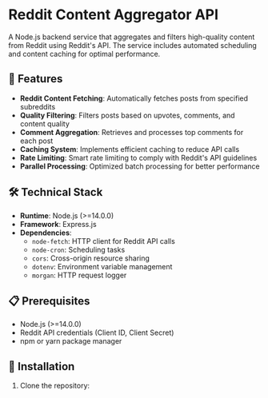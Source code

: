 # Reddit Content Aggregator API

A Node.js backend service that aggregates and filters high-quality content from Reddit using Reddit's API. The service includes automated scheduling and content caching for optimal performance.

## 🚀 Features

- **Reddit Content Fetching**: Automatically fetches posts from specified subreddits
- **Quality Filtering**: Filters posts based on upvotes, comments, and content quality
- **Comment Aggregation**: Retrieves and processes top comments for each post
- **Caching System**: Implements efficient caching to reduce API calls
- **Rate Limiting**: Smart rate limiting to comply with Reddit's API guidelines
- **Parallel Processing**: Optimized batch processing for better performance

## 🛠️ Technical Stack

- **Runtime**: Node.js (>=14.0.0)
- **Framework**: Express.js
- **Dependencies**:
  - `node-fetch`: HTTP client for Reddit API calls
  - `node-cron`: Scheduling tasks
  - `cors`: Cross-origin resource sharing
  - `dotenv`: Environment variable management
  - `morgan`: HTTP request logger

## 📋 Prerequisites

- Node.js (>=14.0.0)
- Reddit API credentials (Client ID, Client Secret)
- npm or yarn package manager

## 🔧 Installation

1. Clone the repository: 